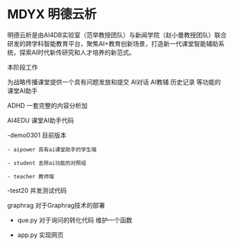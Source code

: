 # MDYX 明德云析

明德云析是由AI4DB实验室（范举教授团队）与新闻学院（赵小曼教授团队）联合研发的跨学科智能教育平台，聚焦AI+教育创新场景，打造新一代课堂智能辅助系统，探索AI时代新传研究和人才培养的新范式。

本阶段工作

为战略传播课堂提供一个具有问题发放和提交 AI对话 AI教辅 历史记录 等功能的课堂AI助手

ADHD 一套完整的内容分析加

AI4EDU 课堂AI助手代码 

-demo0301 目前版本

    - aipower 具有ai课堂助手的学生端
     
    - student 去除ai功能的对照组
     
    - teacher 教师端
     
-test20 并发测试代码

graphrag 对于Graphrag技术的部署

- que.py 对于询问的转化代码 维护一个函数

- app.py 实现网页